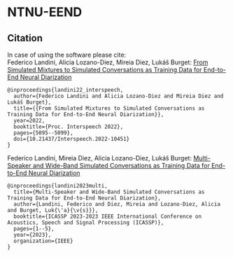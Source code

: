 # NTNU-EEND
## Citation
In case of using the software please cite:\
Federico Landini, Alicia Lozano-Diez, Mireia Diez, Lukáš Burget: [From Simulated Mixtures to Simulated Conversations as Training Data for End-to-End Neural Diarization](https://arxiv.org/abs/2204.00890)
```
@inproceedings{landini22_interspeech,
  author={Federico Landini and Alicia Lozano-Diez and Mireia Diez and Lukáš Burget},
  title={{From Simulated Mixtures to Simulated Conversations as Training Data for End-to-End Neural Diarization}},
  year=2022,
  booktitle={Proc. Interspeech 2022},
  pages={5095--5099},
  doi={10.21437/Interspeech.2022-10451}
}
```

Federico Landini, Mireia Diez, Alicia Lozano-Diez, Lukáš Burget: [Multi-Speaker and Wide-Band Simulated Conversations as Training Data for End-to-End Neural Diarization](https://arxiv.org/abs/2211.06750)
```
@inproceedings{landini2023multi,
  title={Multi-Speaker and Wide-Band Simulated Conversations as Training Data for End-to-End Neural Diarization},
  author={Landini, Federico and Diez, Mireia and Lozano-Diez, Alicia and Burget, Luk{\'a}{\v{s}}},
  booktitle={ICASSP 2023-2023 IEEE International Conference on Acoustics, Speech and Signal Processing (ICASSP)},
  pages={1--5},
  year={2023},
  organization={IEEE}
}
```

